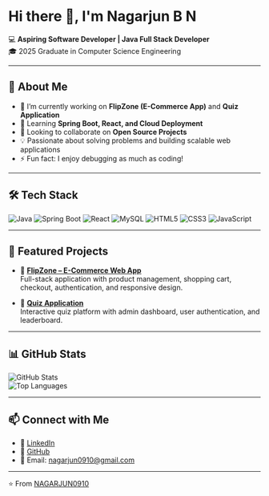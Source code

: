 # Hi there 👋, I'm Nagarjun B N  

💻 **Aspiring Software Developer | Java Full Stack Developer**  
🎓 2025 Graduate in Computer Science Engineering  

---

## 🚀 About Me
- 🔭 I’m currently working on **FlipZone (E-Commerce App)** and **Quiz Application**  
- 🌱 Learning **Spring Boot, React, and Cloud Deployment**  
- 👯 Looking to collaborate on **Open Source Projects**  
- 💡 Passionate about solving problems and building scalable web applications  
- ⚡ Fun fact: I enjoy debugging as much as coding!  

---

## 🛠️ Tech Stack
![Java](https://img.shields.io/badge/Java-ED8B00?style=for-the-badge&logo=openjdk&logoColor=white)
![Spring Boot](https://img.shields.io/badge/SpringBoot-6DB33F?style=for-the-badge&logo=springboot&logoColor=white)
![React](https://img.shields.io/badge/React-20232A?style=for-the-badge&logo=react&logoColor=61DAFB)
![MySQL](https://img.shields.io/badge/MySQL-005C84?style=for-the-badge&logo=mysql&logoColor=white)
![HTML5](https://img.shields.io/badge/HTML5-E34F26?style=for-the-badge&logo=html5&logoColor=white)
![CSS3](https://img.shields.io/badge/CSS3-1572B6?style=for-the-badge&logo=css3&logoColor=white)
![JavaScript](https://img.shields.io/badge/JavaScript-F7DF1E?style=for-the-badge&logo=javascript&logoColor=black)

---

## 📌 Featured Projects
- 🛒 **[FlipZone – E-Commerce Web App](https://github.com/yourusername/flipzone)**  
  Full-stack application with product management, shopping cart, checkout, authentication, and responsive design.  

- 📝 **[Quiz Application](https://github.com/yourusername/quiz-app)**  
  Interactive quiz platform with admin dashboard, user authentication, and leaderboard.  

---

## 📊 GitHub Stats
![GitHub Stats](https://github-readme-stats.vercel.app/api?username=yourusername&show_icons=true&theme=tokyonight)  
![Top Languages](https://github-readme-stats.vercel.app/api/top-langs/?username=yourusername&layout=compact&theme=tokyonight)

---

## 📫 Connect with Me
- 💼 [LinkedIn](www.linkedin.com/in/nagarjun-b-n-909b69290)  
- 🐙 [GitHub](https://github.com/NAGARJUN0910)  
- 📧 Email: nagarjun0910@gmail.com  

---

⭐️ From [NAGARJUN0910](https://github.com/NAGARJUN0190)
